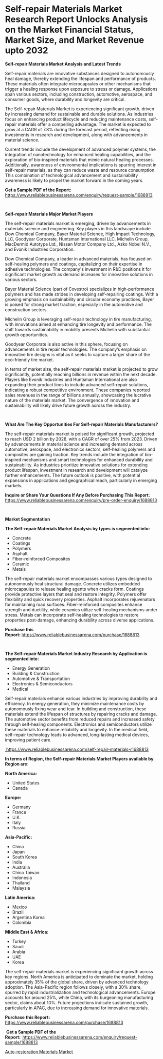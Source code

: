 <p><h1>Self-repair Materials Market Research Report Unlocks Analysis on the Market Financial Status, Market Size, and Market Revenue upto 2032</h1></p><p><strong>Self-repair Materials Market Analysis and Latest Trends</strong></p>
<p><p>Self-repair materials are innovative substances designed to autonomously heal damage, thereby extending the lifespan and performance of products. These materials often integrate microcapsules or other mechanisms that trigger a healing response upon exposure to stress or damage. Applications span various sectors, including construction, automotive, aerospace, and consumer goods, where durability and longevity are critical.</p><p>The Self-repair Materials Market is experiencing significant growth, driven by increasing demand for sustainable and durable solutions. As industries focus on enhancing product lifecycle and reducing maintenance costs, self-repair materials offer a compelling advantage. The market is expected to grow at a CAGR of 7.8% during the forecast period, reflecting rising investments in research and development, along with advancements in material science. </p><p>Current trends include the development of advanced polymer systems, the integration of nanotechnology for enhanced healing capabilities, and the exploration of bio-inspired materials that mimic natural healing processes. Additionally, awareness of environmental implications is spurring interest in self-repair materials, as they can reduce waste and resource consumption. This combination of technological advancement and sustainability awareness is likely to propel the market forward in the coming years.</p></p>
<p><strong>Get a Sample PDF of the Report:&nbsp;</strong> <a href="https://www.reliablebusinessarena.com/enquiry/request-sample/1688813?utm_campaign=2133&utm_medium=2&utm_source=Github&utm_content=ia&utm_term=26032025&utm_id=self-repair-materials">https://www.reliablebusinessarena.com/enquiry/request-sample/1688813</a></p>
<p>&nbsp;</p>
<p><strong>Self-repair Materials Major Market Players</strong></p>
<p><p>The self-repair materials market is emerging, driven by advancements in materials science and engineering. Key players in this landscape include Dow Chemical Company, Bayer Material Science, High Impact Technology, LLC, Goodyear Corporate, Huntsman International LLC, Michelin Group, MacDermid Autotype Ltd., Nissan Motor Company Ltd., Azko Nobel N.V., and Evonik Industries Corporation.</p><p>Dow Chemical Company, a leader in advanced materials, has focused on self-healing polymers and coatings, capitalizing on their expertise in adhesive technologies. The company's investment in R&D positions it for significant market growth as demand increases for innovative solutions in various sectors.</p><p>Bayer Material Science (part of Covestro) specializes in high-performance polymers and has made strides in developing self-repairing coatings. With a growing emphasis on sustainability and circular economy practices, Bayer is poised for strong market traction, especially in the automotive and construction sectors.</p><p>Michelin Group is leveraging self-repair technology in tire manufacturing, with innovations aimed at enhancing tire longevity and performance. The shift towards sustainability in mobility presents Michelin with substantial growth opportunities.</p><p>Goodyear Corporate is also active in this sphere, focusing on advancements in tire repair technologies. The company’s emphasis on innovative tire designs is vital as it seeks to capture a larger share of the eco-friendly tire market.</p><p>In terms of market size, the self-repair materials market is projected to grow significantly, potentially reaching billions in revenue within the next decade. Players like Evonik Industries and Huntsman International are also expanding their product lines to include advanced self-repair solutions, indicating a robust competitive environment. These companies reported sales revenues in the range of billions annually, showcasing the lucrative nature of the materials market. The convergence of innovation and sustainability will likely drive future growth across the industry.</p></p>
<p>&nbsp;</p>
<p><strong>What Are The Key Opportunities For Self-repair Materials Manufacturers?</strong></p>
<p><p>The self-repair materials market is poised for significant growth, projected to reach USD 2 billion by 2028, with a CAGR of over 25% from 2023. Driven by advancements in material science and increasing demand across automotive, aerospace, and electronics sectors, self-healing polymers and composites are gaining traction. Key trends include the integration of bio-inspired mechanisms and smart technologies for enhanced durability and sustainability. As industries prioritize innovative solutions for extending product lifespan, investment in research and development will catalyze further enhancements. The future outlook is positive, with potential expansions in applications and geographical reach, particularly in emerging markets.</p></p>
<p><strong>Inquire or Share Your Questions If Any Before Purchasing This Report:</strong> <a href="https://www.reliablebusinessarena.com/enquiry/pre-order-enquiry/1688813?utm_campaign=2133&utm_medium=2&utm_source=Github&utm_content=ia&utm_term=26032025&utm_id=self-repair-materials">https://www.reliablebusinessarena.com/enquiry/pre-order-enquiry/1688813</a></p>
<p>&nbsp;</p>
<p><strong>Market Segmentation</strong></p>
<p><strong>The Self-repair Materials Market Analysis by types is segmented into:</strong></p>
<p><ul><li>Concrete</li><li>Coatings</li><li>Polymers</li><li>Asphalt</li><li>Fiber-reinforced Composites</li><li>Ceramic</li><li>Metals</li></ul></p>
<p><p>The self-repair materials market encompasses various types designed to autonomously heal structural damage. Concrete utilizes embedded microcapsules to release healing agents when cracks form. Coatings provide protective layers that seal and restore integrity. Polymers offer flexibility and quick recovery properties. Asphalt incorporates rejuvenators for maintaining road surfaces. Fiber-reinforced composites enhance strength and ductility, while ceramics utilize self-healing mechanisms under stress. Metals can incorporate self-healing technologies to restore properties post-damage, enhancing durability across diverse applications.</p></p>
<p><strong>Purchase this Report:&nbsp;</strong><a href="https://www.reliablebusinessarena.com/purchase/1688813?utm_campaign=2133&utm_medium=2&utm_source=Github&utm_content=ia&utm_term=26032025&utm_id=self-repair-materials">https://www.reliablebusinessarena.com/purchase/1688813</a></p>
<p>&nbsp;</p>
<p><strong>The Self-repair Materials Market Industry Research by Application is segmented into:</strong></p>
<p><ul><li>Energy Generation</li><li>Building & Construction</li><li>Automotive & Transportation</li><li>Electronics & Semiconductors</li><li>Medical</li></ul></p>
<p><p>Self-repair materials enhance various industries by improving durability and efficiency. In energy generation, they minimize maintenance costs by autonomously fixing wear and tear. In building and construction, these materials extend the lifespan of structures by repairing cracks and damage. The automotive sector benefits from reduced repairs and increased safety through self-healing components. Electronics and semiconductors utilize these materials to enhance reliability and longevity. In the medical field, self-repair technology leads to advanced, long-lasting medical devices, improving patient care.</p></p>
<p><a href="https://www.reliablebusinessarena.com/self-repair-materials-r1688813?utm_campaign=2133&utm_medium=2&utm_source=Github&utm_content=ia&utm_term=26032025&utm_id=self-repair-materials">&nbsp;https://www.reliablebusinessarena.com/self-repair-materials-r1688813</a></p>
<p><strong>In terms of Region, the Self-repair Materials Market Players available by Region are:</strong></p>
<p>
    <p> <strong> North America: </strong>
        <ul>
            <li>United States</li>
            <li>Canada</li>
        </ul>
        </p> 
    <p> <strong> Europe: </strong>
        <ul>
            <li>Germany</li>
            <li>France</li>
            <li>U.K.</li>
            <li>Italy</li>
            <li>Russia</li>
        </ul>
        </p> 
    <p> <strong> Asia-Pacific: </strong>
        <ul>
            <li>China</li>
            <li>Japan</li>
            <li>South Korea</li>
            <li>India</li>
            <li>Australia</li>
            <li>China Taiwan</li>
            <li>Indonesia</li>
            <li>Thailand</li>
            <li>Malaysia</li>
        </ul>
        </p> 
    <p> <strong> Latin America: </strong>
        <ul>
            <li>Mexico</li>
            <li>Brazil</li>
            <li>Argentina Korea</li>
            <li>Colombia</li>
        </ul>
        </p> 
    <p> <strong> Middle East & Africa: </strong>
        <ul>
            <li>Turkey</li>
            <li>Saudi</li>
            <li>Arabia</li>
            <li>UAE</li>
            <li>Korea</li>
        </ul>
    </p>
    </p>
<p><p>The self-repair materials market is experiencing significant growth across key regions. North America is anticipated to dominate the market, holding approximately 35% of the global share, driven by advanced technology adoption. The Asia-Pacific region follows closely, with a 30% share, spurred by rapid industrialization and technological advancements. Europe accounts for around 25%, while China, with its burgeoning manufacturing sector, claims about 10%. Future projections indicate sustained growth, particularly in APAC, due to increasing demand for innovative materials.</p></p>
<p><strong>Purchase this Report: </strong><a href="https://www.reliablebusinessarena.com/purchase/1688813?utm_campaign=2133&utm_medium=2&utm_source=Github&utm_content=ia&utm_term=26032025&utm_id=self-repair-materials">https://www.reliablebusinessarena.com/purchase/1688813</a></p>
<p>&nbsp;<strong>Get a Sample PDF of the Report:&nbsp;&nbsp;</strong><a href="https://www.reliablebusinessarena.com/enquiry/request-sample/1688813?utm_campaign=2133&utm_medium=2&utm_source=Github&utm_content=ia&utm_term=26032025&utm_id=self-repair-materials">https://www.reliablebusinessarena.com/enquiry/request-sample/1688813</a></p>
<p><strong></strong></p>
<p><p><a href="https://github.com/JakirUddin651/Market-Research-Report-List-2/blob/main/auto-restoration-materials-market.md?utm_campaign=2133&utm_medium=2&utm_source=Github&utm_content=ia&utm_term=26032025&utm_id=self-repair-materials">Auto-restoration Materials Market</a></p></p>